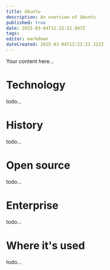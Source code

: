 ```yaml
---
title: Ubuntu
description: An overview of Ubuntu
published: true
date: 2025-03-04T12:22:22.847Z
tags: 
editor: markdown
dateCreated: 2025-03-04T12:22:21.322Z
---
```


Your content here...

# Technology

todo...

# History

todo...

# Open source

todo...

# Enterprise

todo...

# Where it's used

todo...